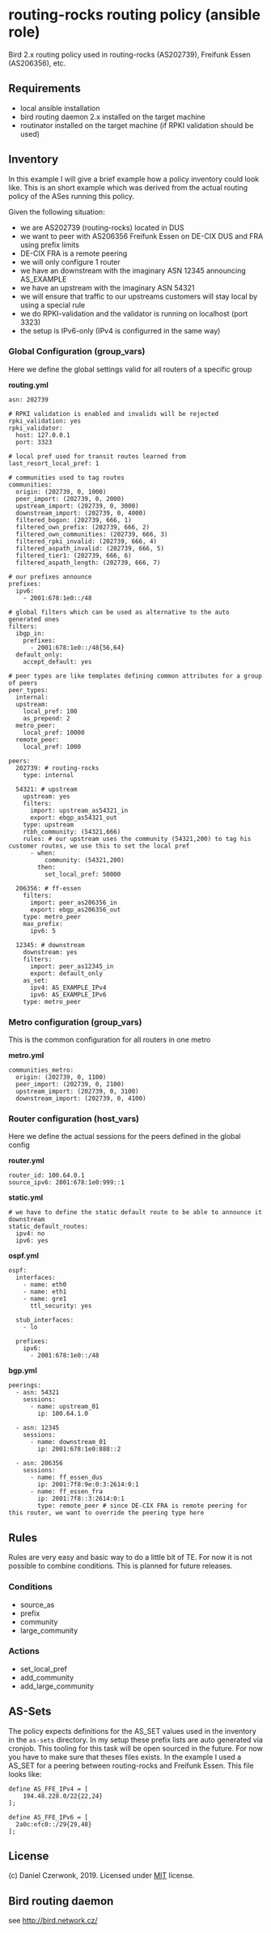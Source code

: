 # routing-rocks routing policy (ansible role)
Bird 2.x routing policy used in routing-rocks (AS202739), Freifunk Essen (AS206356), etc.

## Requirements
* local ansible installation
* bird routing daemon 2.x installed on the target machine
* routinator installed on the target machine (if RPKI validation should be used)

## Inventory
In this example I will give a brief example how a policy inventory could look like. This is an short example which was derived from the actual routing policy of the ASes running this policy.

Given the following situation:
* we are AS202739 (routing-rocks) located in DUS
* we want to peer with AS206356 Freifunk Essen on DE-CIX DUS and FRA using prefix limits
* DE-CIX FRA is a remote peering
* we will only configure 1 router
* we have an downstream with the imaginary ASN 12345 announcing AS_EXAMPLE
* we have an upstream with the imaginary ASN 54321
* we will ensure that traffic to our upstreams customers will stay local by using a special rule
* we do RPKI-validation and the validator is running on localhost (port 3323)
* the setup is IPv6-only (IPv4 is configurred in the same way)

### Global Configuration (group_vars)
Here we define the global settings valid for all routers of a specific group

**routing.yml**
```
asn: 202739

# RPKI validation is enabled and invalids will be rejected
rpki_validation: yes
rpki_validator:
  host: 127.0.0.1
  port: 3323
  
# local pref used for transit routes learned from 
last_resort_local_pref: 1

# communities used to tag routes
communities:
  origin: (202739, 0, 1000)
  peer_import: (202739, 0, 2000)
  upstream_import: (202739, 0, 3000)
  downstream_import: (202739, 0, 4000)
  filtered_bogon: (202739, 666, 1)
  filtered_own_prefix: (202739, 666, 2)
  filtered_own_communities: (202739, 666, 3)
  filtered_rpki_invalid: (202739, 666, 4)
  filtered_aspath_invalid: (202739, 666, 5)
  filtered_tier1: (202739, 666, 6)
  filtered_aspath_length: (202739, 666, 7)

# our prefixes announce
prefixes:
  ipv6:
    - 2001:678:1e0::/48

# global filters which can be used as alternative to the auto generated ones
filters:
  ibgp_in:
    prefixes:
      - 2001:678:1e0::/48{56,64}
  default_only:
    accept_default: yes
      
# peer types are like templates defining common attributes for a group of peers
peer_types:
  internal:
  upstream:
    local_pref: 100
    as_prepend: 2
  metro_peer:
    local_pref: 10000
  remote_peer:
    local_pref: 1000

peers:
  202739: # routing-rocks
    type: internal

  54321: # upstream
    upstream: yes
    filters:
      import: upstream_as54321_in
      export: ebgp_as54321_out
    type: upstream
    rtbh_community: (54321,666)
    rules: # our upstream uses the community (54321,200) to tag his customer routes, we use this to set the local pref
      - when:
          community: (54321,200)
        then:
          set_local_pref: 50000

  206356: # ff-essen
    filters:
      import: peer_as206356_in
      export: ebgp_as206356_out
    type: metro_peer
    max_prefix:
      ipv6: 5

  12345: # downstream
    downstream: yes
    filters:
      import: peer_as12345_in
      export: default_only
    as_set:
      ipv4: AS_EXAMPLE_IPv4
      ipv6: AS_EXAMPLE_IPv6
    type: metro_peer
```

### Metro configuration (group_vars)
This is the common configuration for all routers in one metro 

**metro.yml**
```
communities_metro:
  origin: (202739, 0, 1100)
  peer_import: (202739, 0, 2100)
  upstream_import: (202739, 0, 3100)
  downstream_import: (202739, 0, 4100)
```

### Router configuration (host_vars)
Here we define the actual sessions for the peers defined in the global config

**router.yml**
```
router_id: 100.64.0.1
source_ipv6: 2001:678:1e0:999::1
```

**static.yml**
```
# we have to define the static default route to be able to announce it downstream 
static_default_routes:
  ipv4: no
  ipv6: yes
```

**ospf.yml**
```
ospf:
  interfaces:
    - name: eth0
    - name: eth1
    - name: gre1
      ttl_security: yes

  stub_interfaces:
    - lo 

  prefixes:
    ipv6:
      - 2001:678:1e0::/48 
```

**bgp.yml**
```
peerings:
  - asn: 54321
    sessions:
      - name: upstream_01
        ip: 100.64.1.0

  - asn: 12345
    sessions:
      - name: downstream_01
        ip: 2001:678:1e0:888::2
        
  - asn: 206356
    sessions:
      - name: ff_essen_dus
        ip: 2001:7f8:9e:0:3:2614:0:1
      - name: ff_essen_fra
        ip: 2001:7f8::3:2614:0:1
        type: remote_peer # since DE-CIX FRA is remote peering for this router, we want to override the peering type here 
```

## Rules
Rules are very easy and basic way to do a little bit of TE. For now it is not possible to combine conditions. This is planned for future releases.

### Conditions
* source_as
* prefix
* community
* large_community

### Actions
* set_local_pref
* add_community
* add_large_community

## AS-Sets
The policy expects definitions for the AS_SET values used in the inventory in the `as-sets` directory. In my setup these prefix lists are auto generated via cronjob. This tooling for this task will be open sourced in the future. For now you have to make sure that theses files exists. In the example I used a AS_SET for a peering between routing-rocks and Freifunk Essen. This file looks like:
```
define AS_FFE_IPv4 = [
    194.48.228.0/22{22,24}
];

define AS_FFE_IPv6 = [
  2a0c:efc0::/29{29,48}
];
```

## License
(c) Daniel Czerwonk, 2019. Licensed under [MIT](LICENSE) license.

## Bird routing daemon
see http://bird.network.cz/

